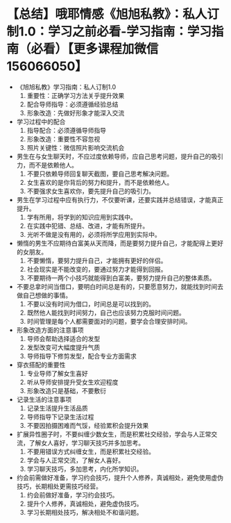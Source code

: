 # 【总结】哦耶情感《旭旭私教》：私人订制1.0：学习之前必看-学习指南：学习指南（必看）【更多课程加微信156066050】

-   《旭旭私教》学习指南：私人订制1.0
    1.  重要性：正确学习方法关乎提升效果
    2.  配合导师指导：必须遵循经验总结
    3.  形象改造：先做好形象才能深入交流
-   学习过程中的配合
    1.  指导配合：必须遵循导师指导
    2.  形象改造：重要性不容忽视
    3.  照片关键性：微信照片影响交流机会
-   男生在与女生聊天时，不应过度依赖导师，应自己思考问题，提升自己的吸引力，而不是依赖他人。
    1.  不要只依赖导师回复聊天截图，要自己思考解决问题。
    2.  女生喜欢的是你背后的努力和提升，而不是依赖他人。
    3.  不要强求女生喜欢你，要先提升自己的吸引力。
-   男生在学习过程中应有执行力，不仅要听课，还要实践并总结错误，才能真正提升。
    1.  学有所用，将学到的知识应用到实践中。
    2.  在实践中犯错、总结、改进，才能有所提升。
    3.  光听不做是没有用的，必须将所学应用到实际中。
-   懒惰的男生不应期待白富美从天而降，而是要努力提升自己，才能配得上更好的女朋友。
    1.  不要懒惰，要努力提升自己，才能拥有更好的伴侣。
    2.  社会现实是不能改变的，要通过努力才能得到回报。
    3.  不要期待一两个小技巧就能得到白富美，要努力提升自己的整体素质。
-   不要总拿时间当借口，要明白时间总是有的，只要愿意努力，就能找到时间去做自己想做的事情。
    1.  不要以没有时间为借口，时间总是可以找到的。
    2.  既然他人能找到时间努力，自己也应该努力克服时间问题。
    3.  时间管理是每个人都需要面对的问题，要学会合理安排时间。
-   形象改造方面的注意事项
    1.  导师会帮助选择适合的发型
    2.  发型改变可大幅度提升气质
    3.  导师指导下修剪发型，配合专业方面需求
-   穿衣搭配的重要性
    1.  专业导师了解女生喜好
    2.  听从导师安排提升受女生欢迎程度
    3.  形象改造只是基础，不要敷衍
-   记录生活的注意事项
    1.  记录生活提升生活品质
    2.  导师指导下记录生活过程
    3.  不要因拍摄困难而气馁，经验累积会提升效果
-   扩展异性圈子时，不要纠缠少数女生，而是积累社交经验，学会与人正常交流，了解女人喜好，学习聊天技巧并多加思考。
    1.  不要用错误方式纠缠女生，而是积累社交经验。
    2.  学会与人正常交流，了解女人喜好。
    3.  学习聊天技巧，多加思考，内化所学知识。
-   约会前需做好准备，学习约会技巧，提升个人修养，真诚相处，避免使用虚伪技巧，长期相处更需技巧经营。
    1.  约会前做好准备，学习约会技巧。
    2.  提升个人修养，真诚相处，避免虚伪技巧。
    3.  学习长期相处技巧，解决相处不和谐问题。
